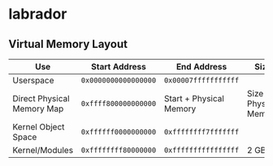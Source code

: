 # labrador

## Virtual Memory Layout

| Use | Start Address | End Address | Size |
| --- | --- | --- | --- |
| Userspace | `0x0000000000000000` | `0x00007fffffffffff` | |
| Direct Physical Memory Map | `0xffff800000000000` | Start + Physical Memory | Size of Physical Memory |
| Kernel Object Space | `0xffffff0000000000` | `0xffffffff7fffffff` | |
| Kernel/Modules | `0xffffffff80000000` | `0xffffffffffffffff` | 2 GB |